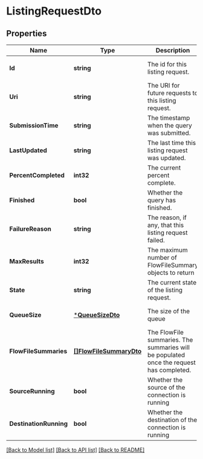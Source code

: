 # ListingRequestDto

## Properties
Name | Type | Description | Notes
------------ | ------------- | ------------- | -------------
**Id** | **string** | The id for this listing request. | [optional] [default to null]
**Uri** | **string** | The URI for future requests to this listing request. | [optional] [default to null]
**SubmissionTime** | **string** | The timestamp when the query was submitted. | [optional] [default to null]
**LastUpdated** | **string** | The last time this listing request was updated. | [optional] [default to null]
**PercentCompleted** | **int32** | The current percent complete. | [optional] [default to null]
**Finished** | **bool** | Whether the query has finished. | [optional] [default to null]
**FailureReason** | **string** | The reason, if any, that this listing request failed. | [optional] [default to null]
**MaxResults** | **int32** | The maximum number of FlowFileSummary objects to return | [optional] [default to null]
**State** | **string** | The current state of the listing request. | [optional] [default to null]
**QueueSize** | [***QueueSizeDto**](QueueSizeDTO.md) | The size of the queue | [optional] [default to null]
**FlowFileSummaries** | [**[]FlowFileSummaryDto**](FlowFileSummaryDTO.md) | The FlowFile summaries. The summaries will be populated once the request has completed. | [optional] [default to null]
**SourceRunning** | **bool** | Whether the source of the connection is running | [optional] [default to null]
**DestinationRunning** | **bool** | Whether the destination of the connection is running | [optional] [default to null]

[[Back to Model list]](../README.md#documentation-for-models) [[Back to API list]](../README.md#documentation-for-api-endpoints) [[Back to README]](../README.md)


